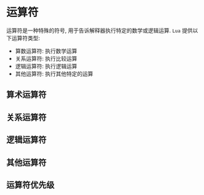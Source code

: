 # 运算符

运算符是一种特殊的符号, 用于告诉解释器执行特定的数学或逻辑运算. `Lua` 提供以下运算符类型:

- 算数运算符: 执行数学运算
- 关系运算符: 执行比较运算
- 逻辑运算符: 执行逻辑运算
- 其他运算符: 执行其他特定的运算

## 算术运算符

## 关系运算符

## 逻辑运算符

## 其他运算符

## 运算符优先级
